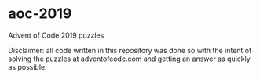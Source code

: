 # aoc-2019
Advent of Code 2019 puzzles

Disclaimer: all code written in this repository was done so with the intent of solving the puzzles at adventofcode.com and getting an answer as quickly as possible.
